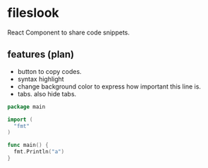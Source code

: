 # fileslook
React Component to share code snippets.

## features (plan)
- button to copy codes.
- syntax highlight
- change background color to express how important this line is.
- tabs. also hide tabs.

```go:main.go
package main

import (
  "fmt"
)

func main() {
  fmt.Println("a")
}
```